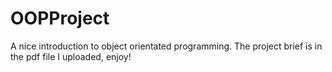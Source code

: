 # OOPProject
A nice introduction to object orientated programming.
The project brief is in the pdf file I uploaded, enjoy!
